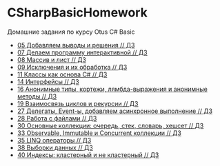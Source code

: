 # CSharpBasicHomework
Домашние задания по курсу Otus C# Basic

* [05 Добавляем выводы и решения // ДЗ](05%20Добавляем%20выводы%20и%20решения)
* [07 Делаем программу интерактивной // ДЗ](07%20Делаем%20программу%20интерактивной)
* [08 Массив и лист // ДЗ](08%20Массив%20и%20лист)
* [09 Исключения и их обработка // ДЗ](09%20Исключения%20и%20их%20обработка)
* [11 Классы как основа C# // ДЗ](11%20Классы%20как%20основа%20C%23)
* [14 Интерфейсы // ДЗ](14%20Интерфейсы)
* [16 Анонимные типы, кортежи, лямбда-выражения и анонимные методы // ДЗ]((16%20Анонимные%20типы%2C%20кортежи%2C%20лямбда-выражения%20и%20анонимные%20методы))
* [19 Взаимосвязь циклов и рекурсии // ДЗ](19%20Взаимосвязь%20циклов%20и%20рекурсии)
* [27 Делегаты, Event-ы, добавляем асинхронное выполнение // ДЗ](27%20Делегаты,%20Event-ы,%20добавляем%20асинхронное%20выполнение)
* [28 Работа с файлами // ДЗ](28%20Работа%20с%20файлами)
* [30 Основные коллекции: очередь, стек, словарь, хешсет // ДЗ](30%20Основные%20коллекции%20-%20очередь,%20стек,%20словарь,%20хешсет)
* [33 Observable, Immutable и Concurrent коллекции // ДЗ](33%20Observable,%20Immutable%20и%20Concurrent%20коллекции)
* [35 LINQ операторы // ДЗ](35%20LINQ%20операторы)
* [38 Выборки данных // ДЗ](38%20Выборки%20данных)
* [40 Индексы: кластерный и не кластерный // ДЗ](40%20Индексы%20-%20кластерный%20и%20не%20кластерный)
